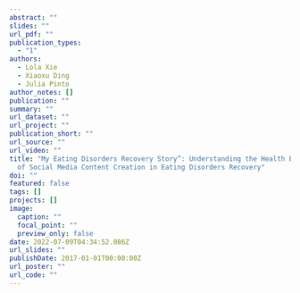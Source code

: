 ```yaml
---
abstract: ""
slides: ""
url_pdf: ""
publication_types:
  - "1"
authors:
  - Lola Xie
  - Xiaoxu Ding
  - Julia Pinto
author_notes: []
publication: ""
summary: ""
url_dataset: ""
url_project: ""
publication_short: ""
url_source: ""
url_video: ""
title: "My Eating Disorders Recovery Story”: Understanding the Health Benefits
  of Social Media Content Creation in Eating Disorders Recovery"
doi: ""
featured: false
tags: []
projects: []
image:
  caption: ""
  focal_point: ""
  preview_only: false
date: 2022-07-09T04:34:52.086Z
url_slides: ""
publishDate: 2017-01-01T00:00:00Z
url_poster: ""
url_code: ""
---
```


